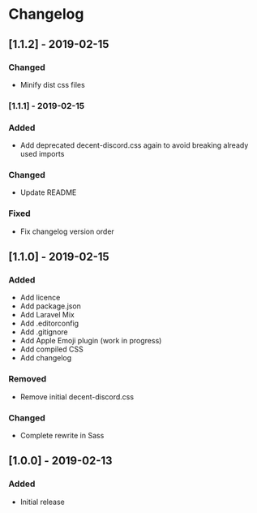 # Changelog

## [1.1.2] - 2019-02-15
### Changed
- Minify dist css files

### [1.1.1] - 2019-02-15
### Added
- Add deprecated decent-discord.css again to avoid breaking already used imports 
### Changed
- Update README
### Fixed
- Fix changelog version order 

## [1.1.0] - 2019-02-15
### Added
- Add licence
- Add package.json
- Add Laravel Mix
- Add .editorconfig
- Add .gitignore
- Add Apple Emoji plugin (work in progress)
- Add compiled CSS
- Add changelog
### Removed
- Remove initial decent-discord.css
### Changed
- Complete rewrite in Sass

## [1.0.0] - 2019-02-13
### Added
- Initial release 

